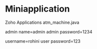 # Miniapplication
Zoho Applications
atm_machine.java

admin name=admin
admin password=1234

username=rohini
user password=123

